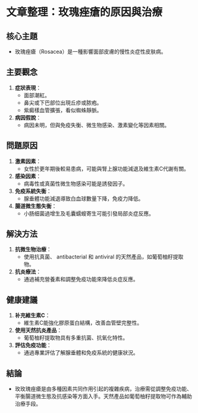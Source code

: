 # 文章整理：玫瑰痤瘡的原因與治療

## 核心主題
- 玫瑰痤瘡（Rosacea）是一種影響面部皮膚的慢性炎症性皮肤病。

## 主要觀念
1. **症狀表現**：
   - 面部潮紅。
   - 鼻尖或下巴部位出現丘疹或脓疱。
   - 紫癜樣血管擴張，看似蜘蛛靜脈。
2. **病因假說**：
   - 病因未明，但與免疫失衡、微生物感染、激素變化等因素相關。

## 問題原因
1. **激素因素**：
   - 女性於更年期後較易患病，可能與腎上腺功能減退及維生素C代謝有關。
2. **感染因素**：
   - 病毒性或真菌性微生物感染可能是誘發因子。
3. **免疫系統失衡**：
   - 腺垂體功能減退導致白血球數量下降，免疫力降低。
4. **腸道微生態失衡**：
   - 小肠细菌過增生及毛囊蠕螋寄生可能引發局部炎症反應。

## 解決方法
1. **抗微生物治療**：
   - 使用抗真菌、 antibacterial 和 antiviral 的天然產品，如葡萄柚籽提取物。
2. **抗炎療法**：
   - 通過補充營養素和調整免疫功能來降低炎症反應。

## 健康建議
1. **补充維生素C**：
   - 維生素C能強化膠原蛋白結構，改善血管壁完整性。
2. **使用天然抗炎產品**：
   - 葡萄柚籽提取物具有多重抗菌、抗氧化特性。
3. **評估免疫功能**：
   - 通過專業評估了解腺垂體和免疫系統的健康狀況。

## 結論
- 玫玫瑰痤瘡是由多種因素共同作用引起的複雜疾病，治療需從調整免疫功能、平衡腸道微生態及抗感染等方面入手。天然產品如葡萄柚籽提取物可作為輔助治療手段。